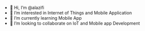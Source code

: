 - 👋 Hi, I’m @alazifi
- 👀 I’m interested in Internet of Things and Mobile Application
- 🌱 I’m currently learning Mobile App
- 💞️ I’m looking to collaborate on IoT and Mobile app Development

<!---
alazifi/alazifi is a ✨ special ✨ repository because its `README.md` (this file) appears on your GitHub profile.
You can click the Preview link to take a look at your changes.
--->
